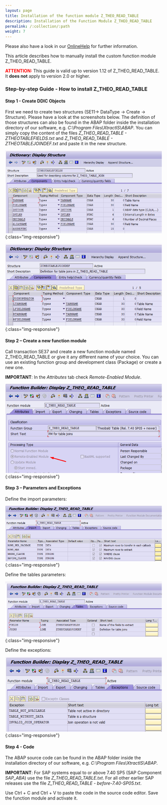 ```yaml
---
layout: page
title: Installation of the function module Z_THEO_READ_TABLE
description: Installation of the Function Module Z_THEO_READ_TABLE
permalink: /:collection/:path
weight: 7
---
```


Please also have a look in our [OnlineHelp](https://help.theobald-software.com/en/xtract-is/sap-customizing/custom-function-module-for-table-extraction) for further information.

This article describes how to manually install the custom function module Z_THEO_READ_TABLE. <br>

<span style="color:red; font-weight: bold;">**ATTENTION**:</span>
 This guide is valid up to version 1.12 of Z_THEO_READ_TABLE. It **does not** apply to version 2.0 or higher.


### Step-by-step Guide - How to install Z_THEO_READ_TABLE

#### Step 1 - Create DDIC Objects

First we need to create two structures (SE11-> DataType -> Create -> Structure). Please have a look at the screenshots below.
The definition of those structures can also be found in the ABAP folder inside the installation directory of our software, e.g. *C:\Program Files\XtractIS\ABAP*.
You can simply copy the content of the files *Z_THEO_READ_TABLE - ZTHEOTABLEFIELDS.txt* and *Z_THEO_READ_TABLE - ZTHEOTABLEJOINDEF.txt* and paste it in the new structure. 


![Z_THEO_READ_TABLE_01](/img/contents/Z_THEO_READ_TABLE_ZTHEOTABLEFIELDS.png){:class="img-responsive"}

![Z_THEO_READ_TABLE_02](/img/contents/Z_THEO_READ_TABLE_ZTHEOTABLEJOINDEF.png){:class="img-responsive"}


#### Step 2 – Create a new function module

Call transaction SE37 and create a new function module named Z_THEO_READ_TABLE or give it any different name of your choice. 
You can use an existing function group and development class (Package) or create a new one. 

**IMPORTANT**: In the *Attributes* tab check *Remote-Enabled Module*.

![Z_THEO_READ_TABLE_04](/img/contents/Z_THEO_READ_TABLE_remote_enabled.png){:class="img-responsive"}

#### Step 3 – Parameters and Exceptions

Define the import parameters: 

![Z_THEO_READ_TABLE_05](/img/contents/Z_THEO_READ_TABLE_import_parameters.png){:class="img-responsive"}

Define the tables parameters:

![Z_THEO_READ_TABLE_07](/img/contents/Z_THEO_READ_TABLE_tables_parameters.png){:class="img-responsive"}

Define the exceptions:

![Z_THEO_READ_TABLE_07](/img/contents/Z_THEO_READ_TABLE_exceptions.png){:class="img-responsive"}

#### Step 4 - Code

The ABAP source code can be found in the ABAP folder inside the installation directory of our software, e.g. *C:\Program Files\XtractIS\ABAP*.

**IMPORTANT**: For SAP systems equal to or above 7.40 SP5 (SAP Component *SAP_ABA*) use the file *Z_THEO_READ_TABLE.txt*. For all other earlier SAP releases use the file *Z_THEO_READ_TABLE - before-7.40-SP05.txt*.

Use Ctrl + C and Ctrl + V to paste the code in the source code editor. Save the function module and activate it.

